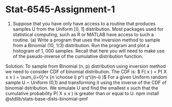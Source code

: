 # Stat-6545-Assignment-1
1. Suppose that you have only have access to a routine that produces samples U from the Uniform [0, 1] distribution. Most packages used for statistical computing, such as R or MATLAB have access to such a routine. 
(a) Write a program that uses the inversion method to sample from a Binomial (10, 1/3) distribution. Run the program and plot a histogram of 1, 000 samples. Recall that here you will need to make use of the pseudo-inverse of the cumulative distribution function.

Solution:
To sample from Binomial (n, p) distribution using inversion method we need to consider CDF of binomial distribution. The CDF is:
$ F( x ) = P( X ≤ x ) = \sum_{i=0}^x {n \\choose i) p^i q^((n-i) )$
For a given Uniform random sample U ~ Uniform (0,1)  and transforming it using the inverse of the CDF of binomial dstribution. We simulate U and find the smallest x such that the cumulative probability P( X ≤ x ) is greater than or equal to U. 
npm install @stdlib/stats-base-dists-binomial-pmf
